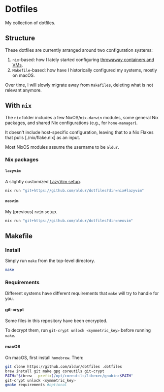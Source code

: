 # Dotfiles

My collection of dotfiles.

## Structure

These dotfiles are currently arranged around two configuration systems:

1. `nix`-based: how I lately started configuring [throwaway containers and VMs](https://aldur.blog/articles/2025/06/19/nixos-in-crostini).
1. `Makefile`-based: how have I historically configured my systems, mostly on
   macOS.

Over time, I will slowly migrate away from `Makefile`s, deleting what is not
relevant anymore.

## With `nix`

The `nix` folder includes a few NixOS/`nix-darwin` modules, some general Nix
packages, and shared Nix configurations (e.g., for `home-manager`).

It doesn't include host-specific configuration, leaving that to a Nix Flakes
that pulls [./nix/flake.nix] as an input.

Most NixOS modules assume the username to be `aldur`.

### Nix packages

#### `lazyvim`

A slightly customized [LazyVim setup](https://www.lazyvim.org).

```bash
nix run "git+https://github.com/aldur/dotfiles?dir=nix#lazyvim"
```

#### `neovim`

My (previous) `nvim` setup.

```bash
nix run "git+https://github.com/aldur/dotfiles?dir=neovim"
```

## Makefile

### Install

Simply run `make` from the top-level directory.

```bash
make
```

### Requirements

Different systems have different requirements that `make` will try to handle
for you.

#### git-crypt

Some files in this repository have been encrypted.

To decrypt them, run `git-crypt unlock <symmetric_key>` before running `make`.

#### macOS

On macOS, first install `homebrew`. Then:

```bash
git clone https://github.com/aldur/dotfiles .dotfiles
brew install git make gpg coreutils git-crypt
PATH="$(brew --prefix)/opt/coreutils/libexec/gnubin:$PATH"
git-crypt unlock <symmetric_key>
gmake requirements #optional
```
